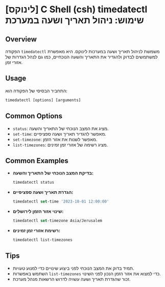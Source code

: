 # [לינוקס] C Shell (csh) timedatectl שימוש: ניהול תאריך ושעה במערכת

## Overview
הפקודה `timedatectl` משמשת לניהול תאריך ושעה במערכות לינוקס. היא מאפשרת למשתמשים לבדוק ולהגדיר את התאריך והשעה הנוכחיים, כמו גם לנהל הגדרות של אזורי זמן.

## Usage
התחביר הבסיסי של הפקודה הוא:

```csh
timedatectl [options] [arguments]
```

## Common Options
- `status`: מציג את המצב הנוכחי של התאריך והשעה.
- `set-time`: מאפשר להגדיר תאריך ושעה ספציפיים.
- `set-timezone`: מאפשר לשנות את אזור הזמן.
- `list-timezones`: מציג רשימה של אזורי זמן זמינים.

## Common Examples
- **בדיקת המצב הנוכחי של התאריך והשעה:**
  ```csh
  timedatectl status
  ```

- **הגדרת תאריך ושעה ספציפיים:**
  ```csh
  timedatectl set-time '2023-10-01 12:00:00'
  ```

- **שינוי אזור הזמן לירושלים:**
  ```csh
  timedatectl set-timezone Asia/Jerusalem
  ```

- **רשימת אזורי זמן זמינים:**
  ```csh
  timedatectl list-timezones
  ```

## Tips
- תמיד בדוק את המצב הנוכחי לפני ביצוע שינויים כדי למנוע טעויות.
- השתמש באפשרות `list-timezones` כדי למצוא את אזור הזמן הנכון לפני השינוי.
- זכור שהגדרת תאריך ושעה עשויה לדרוש הרשאות מנהל מערכת.